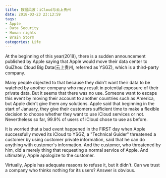 ```yaml
---
title: 数据风波：iCloud与云上贵州
date: 2018-03-23 23:13:59
tags:
- Apple
- Data Security
- Human rights
- Brain Storm
categories: Life
---
```

  At the beginning of this year(2018), there is a sudden announcement published by Apple saying that Apple would move their data center to GuiZhou Cloud Big Data(云上贵州, referred as YSGZ), which is a third-party company.
  <!--more-->
  Many people objected to that because they didn't want their data to be watched by another company who may result in potential exposure of their private data. But it seems that there was no use. Someone want to escape this event by moving their account to another countries such as America, but Apple didn't give them any solutions. Apple said that beginning in the start of January, they give their customers sufficient time to make a flexible decision to choose whether they want to use iCloud services or not. Nevertheless so far, 99.9% of users of iCloud chose to use as before.

  It is worried that a bad event happened in the FIRST day when Apple successfully moved its iCloud to YSGZ, a "Technical Guider" threatened a customer by using customer private information, said that he can do anything with customer's information. And the customer, who threatened  by him, did a merely thing that requesting a normal service of Apple. And ultimately, Apple apologize to the customer.

  Virtually, Apple has adequate reasons to refuse it, but it didn't. Can we trust a company who thinks nothing for its users? Answer is obvious.
